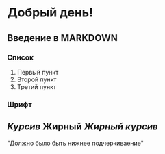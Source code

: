 # Добрый день!

## Введение в MARKDOWN
### Список 
1. Первый пункт
2. Второй пункт
3. Третий пункт
### Шрифт 
*Курсив*
**Жирный**
***Жирный курсив***
---
"Должно было быть нижнее подчеркиваение"
